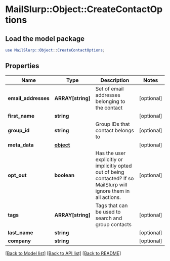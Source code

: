 # MailSlurp::Object::CreateContactOptions

## Load the model package
```perl
use MailSlurp::Object::CreateContactOptions;
```

## Properties
Name | Type | Description | Notes
------------ | ------------- | ------------- | -------------
**email_addresses** | **ARRAY[string]** | Set of email addresses belonging to the contact | [optional] 
**first_name** | **string** |  | [optional] 
**group_id** | **string** | Group IDs that contact belongs to | [optional] 
**meta_data** | [**object**](.md) |  | [optional] 
**opt_out** | **boolean** | Has the user explicitly or implicitly opted out of being contacted? If so MailSlurp will ignore them in all actions. | [optional] 
**tags** | **ARRAY[string]** | Tags that can be used to search and group contacts | [optional] 
**last_name** | **string** |  | [optional] 
**company** | **string** |  | [optional] 

[[Back to Model list]](../README.md#documentation-for-models) [[Back to API list]](../README.md#documentation-for-api-endpoints) [[Back to README]](../README.md)


